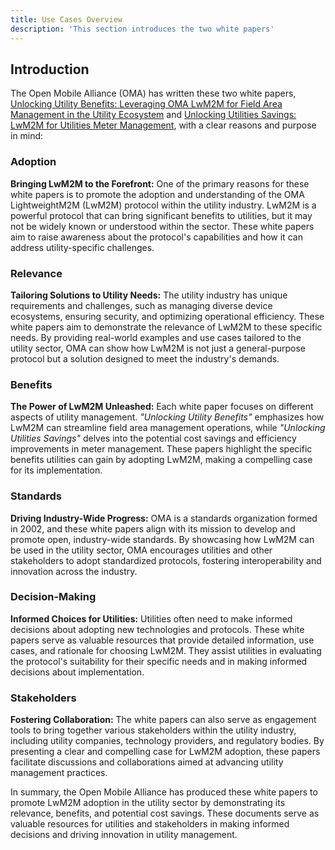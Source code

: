 ```yaml
---
title: Use Cases Overview
description: 'This section introduces the two white papers'
---
```

## Introduction
The Open Mobile Alliance (OMA) has written these two white papers, <a href="https://www.openmobilealliance.org/documents/whitepapers/OMA-WP-LwM2M-for-Utilities/OMA-WP-LwM2M-Utilities-Benefits-20231001-A.pdf" target="_blank">Unlocking Utility Benefits: Leveraging OMA LwM2M for Field Area Management in the Utility Ecosystem</a> and <a href="https://www.openmobilealliance.org/documents/whitepapers/OMA-WP-LwM2M-for-Utilities/OMA-WP-LwM2M-Metering-Use-Case-20231001-A.pdf" target="_blank">Unlocking Utilities Savings: LwM2M for Utilities Meter Management</a>, with a clear reasons and purpose in mind:

### Adoption
**Bringing LwM2M to the Forefront:** One of the primary reasons for these white papers is to promote the adoption and understanding of the OMA LightweightM2M (LwM2M) protocol within the utility industry. LwM2M is a powerful protocol that can bring significant benefits to utilities, but it may not be widely known or understood within the sector. These white papers aim to raise awareness about the protocol's capabilities and how it can address utility-specific challenges.

### Relevance
**Tailoring Solutions to Utility Needs:** The utility industry has unique requirements and challenges, such as managing diverse device ecosystems, ensuring security, and optimizing operational efficiency. These white papers aim to demonstrate the relevance of LwM2M to these specific needs. By providing real-world examples and use cases tailored to the utility sector, OMA can show how LwM2M is not just a general-purpose protocol but a solution designed to meet the industry's demands.

### Benefits
**The Power of LwM2M Unleashed:** Each white paper focuses on different aspects of utility management. *"Unlocking Utility Benefits"* emphasizes how LwM2M can streamline field area management operations, while *"Unlocking Utilities Savings"* delves into the potential cost savings and efficiency improvements in meter management. These papers highlight the specific benefits utilities can gain by adopting LwM2M, making a compelling case for its implementation.

### Standards
**Driving Industry-Wide Progress:** OMA is a standards organization formed in 2002, and these white papers align with its mission to develop and promote open, industry-wide standards. By showcasing how LwM2M can be used in the utility sector, OMA encourages utilities and other stakeholders to adopt standardized protocols, fostering interoperability and innovation across the industry.

### Decision-Making
**Informed Choices for Utilities:** Utilities often need to make informed decisions about adopting new technologies and protocols. These white papers serve as valuable resources that provide detailed information, use cases, and rationale for choosing LwM2M. They assist utilities in evaluating the protocol's suitability for their specific needs and in making informed decisions about implementation.

### Stakeholders
**Fostering Collaboration:** The white papers can also serve as engagement tools to bring together various stakeholders within the utility industry, including utility companies, technology providers, and regulatory bodies. By presenting a clear and compelling case for LwM2M adoption, these papers facilitate discussions and collaborations aimed at advancing utility management practices.

In summary, the Open Mobile Alliance has produced these white papers to promote LwM2M adoption in the utility sector by demonstrating its relevance, benefits, and potential cost savings. These documents serve as valuable resources for utilities and stakeholders in making informed decisions and driving innovation in utility management.